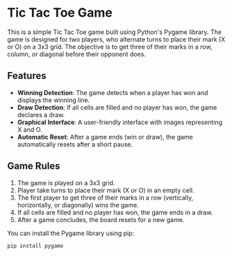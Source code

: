 # Tic Tac Toe Game
This is a simple Tic Tac Toe game built using Python's Pygame library. The game is designed for two players, who alternate turns to place their mark (X or O) on a 3x3 grid. The objective is to get three of their marks in a row, column, or diagonal before their opponent does.

## Features
- **Winning Detection**: The game detects when a player has won and displays the winning line.
- **Draw Detection**: If all cells are filled and no player has won, the game declares a draw.
- **Graphical Interface**: A user-friendly interface with images representing X and O.
- **Automatic Reset**: After a game ends (win or draw), the game automatically resets after a short pause.

## Game Rules
1. The game is played on a 3x3 grid.
2. Player take turns to place their mark (X or O) in an empty cell.
3. The first player to get three of their marks in a row (vertically, horizontally, or diagonally) wins the game.
4. If all cells are filled and no player has won, the game ends in a draw.
5. After a game concludes, the board resets for a new game.

You can install the Pygame library using pip:
```bash
pip install pygame
